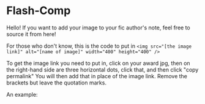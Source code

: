 # Flash-Comp

Hello! If you want to add your image to your fic author's note, feel free to source it from here!

For those who don't know, this is the code to put in
```<img src="[the image link]" alt="[name of image]" width="400" height="400" /> ```

To get the image link you need to put in, click on your award jpg, then on the right-hand side are three horizontal dots, click that, and then click "copy permalink" You will then add that in place of the image link. Remove the brackets but leave the quotation marks.

An example:
